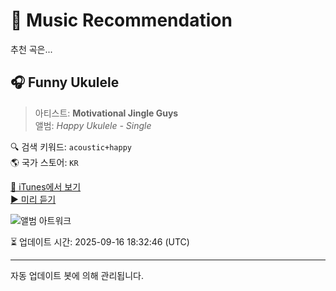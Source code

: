 
# 🎵 Music Recommendation

추천 곡은...

## 🎧 Funny Ukulele  
> 아티스트: **Motivational Jingle Guys**  
> 앨범: _Happy Ukulele - Single_  

🔍 검색 키워드: `acoustic+happy`  
🌎 국가 스토어: `KR`

[🔗 iTunes에서 보기](https://music.apple.com/kr/album/funny-ukulele/1605857964?i=1605857967&uo=4)  
[▶️ 미리 듣기](https://audio-ssl.itunes.apple.com/itunes-assets/AudioPreview126/v4/10/cb/99/10cb99d7-3921-cb5f-885e-869eb31fa2b9/mzaf_2419762955909177520.plus.aac.p.m4a)

![앨범 아트워크](https://is1-ssl.mzstatic.com/image/thumb/Music126/v4/90/41/54/904154f9-4f9a-cabb-7260-2d0874846d7b/198001637124.png/100x100bb.jpg)

⏳ 업데이트 시간: 2025-09-16 18:32:46 (UTC)

---
자동 업데이트 봇에 의해 관리됩니다.
